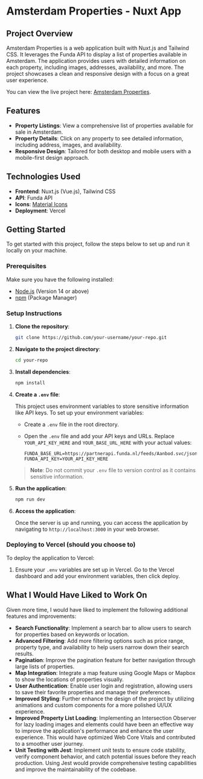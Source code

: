 # Amsterdam Properties - Nuxt App

## Project Overview

Amsterdam Properties is a web application built with Nuxt.js and Tailwind CSS. It leverages the Funda API to display a list of properties available in Amsterdam. The application provides users with detailed information on each property, including images, addresses, availability, and more. The project showcases a clean and responsive design with a focus on a great user experience.

You can view the live project here: [Amsterdam Properties](https://amsterdam-properties.vercel.app/).

## Features

- **Property Listings**: View a comprehensive list of properties available for sale in Amsterdam.
- **Property Details**: Click on any property to see detailed information, including address, images, and availability.
- **Responsive Design**: Tailored for both desktop and mobile users with a mobile-first design approach.

## Technologies Used

- **Frontend**: Nuxt.js (Vue.js), Tailwind CSS
- **API**: Funda API
- **Icons**: [Material Icons](https://fonts.googleapis.com/icon?family=Material+Icons)
- **Deployment**: Vercel

## Getting Started

To get started with this project, follow the steps below to set up and run it locally on your machine.

### Prerequisites

Make sure you have the following installed:

- [Node.js](https://nodejs.org/) (Version 14 or above)
- [npm](https://www.npmjs.com/) (Package Manager)

### Setup Instructions

1. **Clone the repository**:

    ```bash
    git clone https://github.com/your-username/your-repo.git
    ```

2. **Navigate to the project directory**:

    ```bash
    cd your-repo
    ```

3. **Install dependencies**:

    ```bash
    npm install
    ```

4. **Create a `.env` file**:

    This project uses environment variables to store sensitive information like API keys. To set up your environment variables:

    - Create a `.env` file in the root directory.

    - Open the `.env` file and add your API keys and URLs. Replace `YOUR_API_KEY_HERE` and `YOUR_BASE_URL_HERE` with your actual values:

      ```
      FUNDA_BASE_URL=https://partnerapi.funda.nl/feeds/Aanbod.svc/json/
      FUNDA_API_KEY=YOUR_API_KEY_HERE
      ```

    > **Note**: Do not commit your `.env` file to version control as it contains sensitive information.

5. **Run the application**:

    ```bash
    npm run dev
    ```

6. **Access the application**:

    Once the server is up and running, you can access the application by navigating to `http://localhost:3000` in your web browser.

### Deploying to Vercel (should you choose to)

To deploy the application to Vercel:

1. Ensure your `.env` variables are set up in Vercel. Go to the Vercel dashboard and add your environment variables, then click deploy.

## What I Would Have Liked to Work On

Given more time, I would have liked to implement the following additional features and improvements:

- **Search Functionality**: Implement a search bar to allow users to search for properties based on keywords or location.
- **Advanced Filtering**: Add more filtering options such as price range, property type, and availability to help users narrow down their search results.
- **Pagination**: Improve the pagination feature for better navigation through large lists of properties.
- **Map Integration**: Integrate a map feature using Google Maps or Mapbox to show the locations of properties visually.
- **User Authentication**: Enable user login and registration, allowing users to save their favorite properties and manage their preferences.
- **Improved Styling**: Further enhance the design of the project by utilizing animations and custom components for a more polished UI/UX experience.
- **Improved Property List Loading**: Implementing an Intersection Observer for lazy loading images and elements could have been an effective way to improve the application's performance and enhance the user experience. This would have optimized Web Core Vitals and contributed to a smoother user journey.
- **Unit Testing with Jest**: Implement unit tests to ensure code stability, verify component behavior, and catch potential issues before they reach production. Using Jest would provide comprehensive testing capabilities and improve the maintainability of the codebase.
